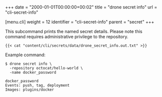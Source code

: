 +++
date = "2000-01-01T00:00:00+00:02"
title = "drone secret info"
url = "cli-secret-info"

[menu.cli]
  weight = 12
  identifier = "cli-secret-info"
  parent = "secret"
+++

This subcommand prints the named secret details. Please note this command requires administrative privilege to the repository.

```text
{{< cat "content/cli/secrets/data/drone_secret_info.out.txt" >}}
```

Example command:

```text
$ drone secret info \
  -repository octocat/hello-world \
  -name docker_password

docker_password
Events: push, tag, deployment
Images: plugins/docker
```
